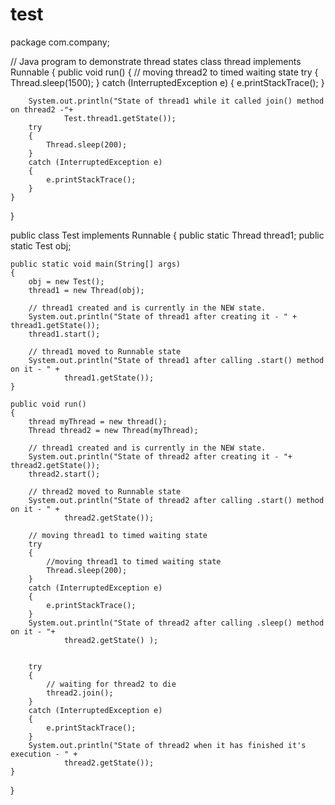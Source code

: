 # test
 package com.company;

// Java program to demonstrate thread states
class thread implements Runnable
{
    public void run()
    {
        // moving thread2 to timed waiting state
        try
        {
            Thread.sleep(1500);
        }
        catch (InterruptedException e)
        {
            e.printStackTrace();
        }

        System.out.println("State of thread1 while it called join() method on thread2 -"+
                Test.thread1.getState());
        try
        {
            Thread.sleep(200);
        }
        catch (InterruptedException e)
        {
            e.printStackTrace();
        }
    }
}

public class Test implements Runnable
{
    public static Thread thread1;
    public static Test obj;

    public static void main(String[] args)
    {
        obj = new Test();
        thread1 = new Thread(obj);

        // thread1 created and is currently in the NEW state.
        System.out.println("State of thread1 after creating it - " + thread1.getState());
        thread1.start();

        // thread1 moved to Runnable state
        System.out.println("State of thread1 after calling .start() method on it - " +
                thread1.getState());
    }

    public void run()
    {
        thread myThread = new thread();
        Thread thread2 = new Thread(myThread);

        // thread1 created and is currently in the NEW state.
        System.out.println("State of thread2 after creating it - "+ thread2.getState());
        thread2.start();

        // thread2 moved to Runnable state
        System.out.println("State of thread2 after calling .start() method on it - " +
                thread2.getState());

        // moving thread1 to timed waiting state
        try
        {
            //moving thread1 to timed waiting state
            Thread.sleep(200);
        }
        catch (InterruptedException e)
        {
            e.printStackTrace();
        }
        System.out.println("State of thread2 after calling .sleep() method on it - "+
                thread2.getState() );


        try
        {
            // waiting for thread2 to die
            thread2.join();
        }
        catch (InterruptedException e)
        {
            e.printStackTrace();
        }
        System.out.println("State of thread2 when it has finished it's execution - " +
                thread2.getState());
    }

}

